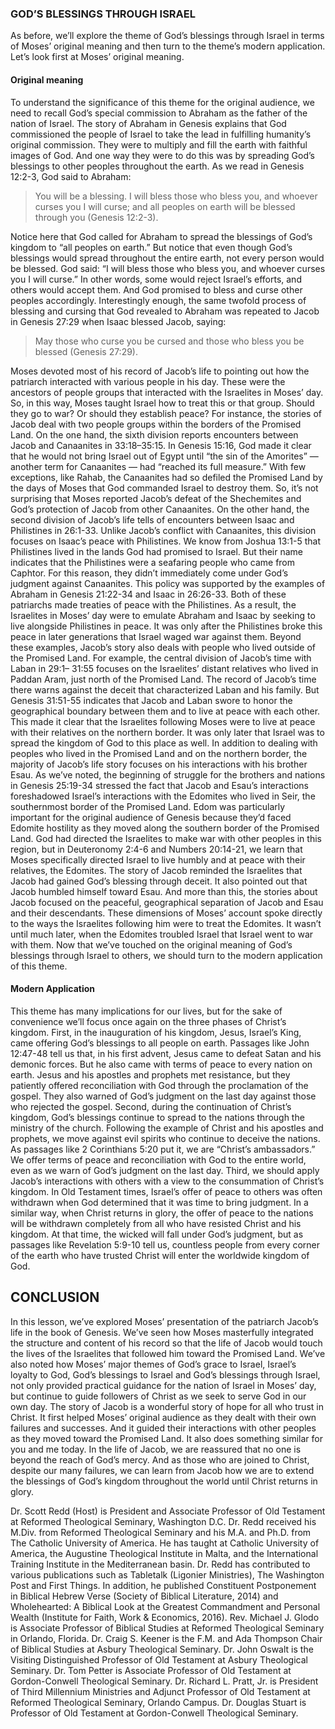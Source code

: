 ### GOD’S BLESSINGS THROUGH ISRAEL

As before, we’ll explore the theme of God’s blessings through Israel in terms of Moses’ original meaning and then turn to the theme’s modern application. Let’s look first at Moses’ original meaning.

#### Original meaning

To understand the significance of this theme for the original audience, we need to recall God’s special commission to Abraham as the father of the nation of Israel. The story of Abraham in Genesis explains that God commissioned the people of Israel to take the lead in fulfilling humanity’s original commission. They were to multiply and fill the earth with faithful images of God. And one way they were to do this was by spreading God’s blessings to other peoples throughout the earth. As we read in Genesis 12:2-3, God said to Abraham:

>  You will be a blessing. I will bless those who bless you, and whoever curses you I will curse; and all peoples on earth will be blessed through you (Genesis 12:2-3).

Notice here that God called for Abraham to spread the blessings of God’s kingdom to “all peoples on earth.” But notice that even though God’s blessings would spread throughout the entire earth, not every person would be blessed. God said: “I will bless those who bless you, and whoever curses you I will curse.” In other words, some would reject Israel’s efforts, and others would accept them. And God promised to bless and curse other peoples accordingly.
Interestingly enough, the same twofold process of blessing and cursing that God revealed to Abraham was repeated to Jacob in Genesis 27:29 when Isaac blessed Jacob, saying:

> May those who curse you be cursed and those who bless you be blessed (Genesis 27:29).

Moses devoted most of his record of Jacob’s life to pointing out how the patriarch interacted with various people in his day. These were the ancestors of people groups that interacted with the Israelites in Moses’ day. So, in this way, Moses taught Israel how to treat this or that group. Should they go to war? Or should they establish peace?
For instance, the stories of Jacob deal with two people groups within the borders of the Promised Land.
On the one hand, the sixth division reports encounters between Jacob and Canaanites in 33:18–35:15. In Genesis 15:16, God made it clear that he would not bring Israel out of Egypt until “the sin of the Amorites” — another term for Canaanites — had “reached its full measure.” With few exceptions, like Rahab, the Canaanites had so defiled the Promised Land by the days of Moses that God commanded Israel to destroy them. So, it’s not surprising that Moses reported Jacob’s defeat of the Shechemites and God’s protection of Jacob from other Canaanites.
On the other hand, the second division of Jacob’s life tells of encounters between Isaac and Philistines in 26:1-33. Unlike Jacob’s conflict with Canaanites, this division focuses on Isaac’s peace with Philistines. We know from Joshua 13:1-5 that Philistines lived in the lands God had promised to Israel. But their name indicates that the Philistines were a seafaring people who came from Caphtor. For this reason, they didn’t
immediately come under God’s judgment against Canaanites. This policy was supported by the examples of Abraham in Genesis 21:22-34 and Isaac in 26:26-33. Both of these patriarchs made treaties of peace with the Philistines. As a result, the Israelites in Moses’ day were to emulate Abraham and Isaac by seeking to live alongside Philistines in peace. It was only after the Philistines broke this peace in later generations that Israel waged war against them.
Beyond these examples, Jacob’s story also deals with people who lived outside of the Promised Land. For example, the central division of Jacob’s time with Laban in 29:1– 31:55 focuses on the Israelites’ distant relatives who lived in Paddan Aram, just north of the Promised Land. The record of Jacob’s time there warns against the deceit that characterized Laban and his family. But Genesis 31:51-55 indicates that Jacob and Laban swore to honor the geographical boundary between them and to live at peace with each other. This made it clear that the Israelites following Moses were to live at peace with their relatives on the northern border. It was only later that Israel was to spread the kingdom of God to this place as well.
In addition to dealing with peoples who lived in the Promised Land and on the northern border, the majority of Jacob’s life story focuses on his interactions with his brother Esau. As we’ve noted, the beginning of struggle for the brothers and nations in Genesis 25:19-34 stressed the fact that Jacob and Esau’s interactions foreshadowed Israel’s interactions with the Edomites who lived in Seir, the southernmost border of the Promised Land.
Edom was particularly important for the original audience of Genesis because they’d faced Edomite hostility as they moved along the southern border of the Promised Land. God had directed the Israelites to make war with other peoples in this region, but in Deuteronomy 2:4-6 and Numbers 20:14-21, we learn that Moses specifically directed
Israel to live humbly and at peace with their relatives, the Edomites.
The story of Jacob reminded the Israelites that Jacob had gained God’s blessing
through deceit. It also pointed out that Jacob humbled himself toward Esau. And more than this, the stories about Jacob focused on the peaceful, geographical separation of Jacob and Esau and their descendants. These dimensions of Moses’ account spoke directly to the ways the Israelites following him were to treat the Edomites. It wasn’t until much later, when the Edomites troubled Israel that Israel went to war with them.
Now that we’ve touched on the original meaning of God’s blessings through Israel to others, we should turn to the modern application of this theme.

#### Modern Application

This theme has many implications for our lives, but for the sake of convenience we’ll focus once again on the three phases of Christ’s kingdom. First, in the inauguration of his kingdom, Jesus, Israel’s King, came offering God’s blessings to all people on earth. Passages like John 12:47-48 tell us that, in his first advent, Jesus came to defeat Satan and his demonic forces. But he also came with terms of peace to every nation on earth. Jesus and his apostles and prophets met resistance, but they patiently offered reconciliation with God through the proclamation of the gospel. They also warned of God’s judgment on the last day against those who rejected the gospel.
Second, during the continuation of Christ’s kingdom, God’s blessings continue to spread to the nations through the ministry of the church. Following the example of Christ
and his apostles and prophets, we move against evil spirits who continue to deceive the nations. As passages like 2 Corinthians 5:20 put it, we are “Christ’s ambassadors.” We offer terms of peace and reconciliation with God to the entire world, even as we warn of God’s judgment on the last day.
Third, we should apply Jacob’s interactions with others with a view to the consummation of Christ’s kingdom. In Old Testament times, Israel’s offer of peace to others was often withdrawn when God determined that it was time to bring judgment. In a similar way, when Christ returns in glory, the offer of peace to the nations will be withdrawn completely from all who have resisted Christ and his kingdom. At that time, the wicked will fall under God’s judgment, but as passages like Revelation 5:9-10 tell us, countless people from every corner of the earth who have trusted Christ will enter the worldwide kingdom of God.
 
 ## CONCLUSION
 
In this lesson, we’ve explored Moses’ presentation of the patriarch Jacob’s life in the book of Genesis. We’ve seen how Moses masterfully integrated the structure and content of his record so that the life of Jacob would touch the lives of the Israelites that followed him toward the Promised Land. We’ve also noted how Moses’ major themes of God’s grace to Israel, Israel’s loyalty to God, God’s blessings to Israel and God’s blessings through Israel, not only provided practical guidance for the nation of Israel in Moses’ day, but continue to guide followers of Christ as we seek to serve God in our own day.
The story of Jacob is a wonderful story of hope for all who trust in Christ. It first helped Moses’ original audience as they dealt with their own failures and successes. And it guided their interactions with other peoples as they moved toward the Promised Land. It also does something similar for you and me today. In the life of Jacob, we are reassured that no one is beyond the reach of God’s mercy. And as those who are joined to Christ, despite our many failures, we can learn from Jacob how we are to extend the blessings of God’s kingdom throughout the world until Christ returns in glory.

Dr. Scott Redd (Host) is President and Associate Professor of Old Testament at Reformed Theological Seminary, Washington D.C. Dr. Redd received his M.Div. from Reformed Theological Seminary and his M.A. and Ph.D. from The Catholic University of America. He has taught at Catholic University of America, the Augustine Theological Institute in Malta, and the International Training Institute in the Mediterranean basin. Dr. Redd has contributed to various publications such as Tabletalk (Ligonier Ministries), The Washington Post and First Things. In addition, he published Constituent Postponement in Biblical Hebrew Verse (Society of Biblical Literature, 2014) and Wholehearted: A Biblical Look at the Greatest Commandment and Personal Wealth (Institute for Faith, Work & Economics, 2016).
Rev. Michael J. Glodo is Associate Professor of Biblical Studies at Reformed Theological Seminary in Orlando, Florida.
Dr. Craig S. Keener is the F.M. and Ada Thompson Chair of Biblical Studies at Asbury Theological Seminary.
Dr. John Oswalt is the Visiting Distinguished Professor of Old Testament at Asbury Theological Seminary.
Dr. Tom Petter is Associate Professor of Old Testament at Gordon-Conwell Theological Seminary.
Dr. Richard L. Pratt, Jr. is President of Third Millennium Ministries and Adjunct Professor of Old Testament at Reformed Theological Seminary, Orlando Campus.
Dr. Douglas Stuart is Professor of Old Testament at Gordon-Conwell Theological Seminary.
